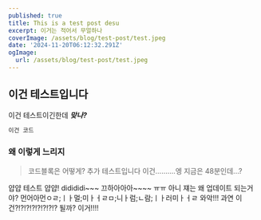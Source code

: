 ```yaml
---
published: true
title: This is a test post desu
excerpt: 이거는 적어서 무얼하나
coverImage: /assets/blog/test-post/test.jpeg
date: '2024-11-20T06:12:32.291Z'
ogImage:
  url: /assets/blog/test-post/test.jpeg
---
```


## 이건 테스트입니다

이건 테스트이긴한데
**_맞나?_**

```javascript
이건 코드
```

### 왜 이렇게 느리지

> 코드블록은 어떻게?
> 추가 테스트입니다 이건..........엥 지금은 48분인데...?

얍얍 테스트 얍얍!
didididi~~~
끄하아아아~~~~
ㅠㅠ 아니 쟤는 왜 업데이트 되는거야?
먼어아먼ㅇㄹ;ㅣㅏ멀;미ㅏㅓㄹㅁ;니ㅏ럼;ㄴ람;ㅣㅏ러미ㅏㅓㄹ
와악!!! 과연 이건?!?!?!?!?!?!?!?
될까?
이거!!!!
